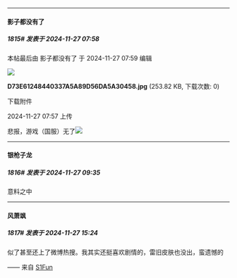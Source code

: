 ﻿
*****

####  影子都没有了  
##### 1815#       发表于 2024-11-27 07:58

 本帖最后由 影子都没有了 于 2024-11-27 07:59 编辑 

<img src="https://img.saraba1st.com/forum/202411/27/075724tvzslwykklxskvsj.jpg" referrerpolicy="no-referrer">

<strong>D73E61248440337A5A89D56DA5A30458.jpg</strong> (253.82 KB, 下载次数: 0)

下载附件

2024-11-27 07:57 上传

悲报，游戏（国服）无了<img src="https://static.saraba1st.com/image/smiley/face2017/138.png" referrerpolicy="no-referrer">


*****

####  银枪子龙  
##### 1816#       发表于 2024-11-27 09:35

意料之中


*****

####  风萧飒  
##### 1817#       发表于 2024-11-27 15:24

似了甚至还上了微博热搜。我其实还挺喜欢剧情的，雷旧皮肤也没出，蛮遗憾的

—— 来自 [S1Fun](https://s1fun.koalcat.com)

